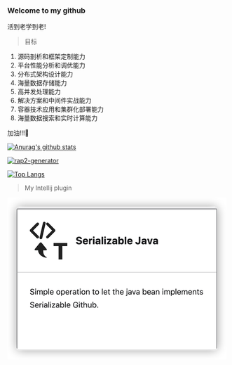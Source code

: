 ### Welcome to my github

<!--
**kings1990/kings1990** is a ✨ _special_ ✨ repository because its `README.md` (this file) appears on your GitHub profile.

Here are some ideas to get you started:

- 🔭 I’m currently working on ...
- 🌱 I’m currently learning ...
- 👯 I’m looking to collaborate on ...
- 🤔 I’m looking for help with ...
- 💬 Ask me about ...
- 📫 How to reach me: ...
- 😄 Pronouns: ...
- ⚡ Fun fact: ...
-->

活到老学到老!

> 目标
  1. 源码剖析和框架定制能力
  2. 平台性能分析和调优能力
  3. 分布式架构设计能力
  4. 海量数据存储能力
  5. 高并发处理能力
  6. 解决方案和中间件实战能力
  7. 容器技术应用和集群化部署能力
  8. 海量数据搜索和实时计算能力

加油!!!🤪

[![Anurag's github stats](https://github-readme-stats.vercel.app/api?username=kings1990&show_icons=true&theme=cobalt&count_private=true)](https://github.com/kings1990)

[![rap2-generator](https://github-readme-stats.vercel.app/api/pin/?username=kings1990&repo=rap2-generator)](https://github.com/kings1990/rap2-generator)

[![Top Langs](https://github-readme-stats.vercel.app/api/top-langs/?username=kings1990&layout=compact&hide=css,html)](https://github.com/kings1990/rap2-generator)


> My Intellij plugin  

[![My Intellij plugin](/imgs/intellij-serializable-java.png "intellij-serializable-java")](https://plugins.jetbrains.com/plugin/15763-serializable-java)

[comment]: <> (#### Language)

[comment]: <> (![java]&#40;http://kings-img.test.upcdn.net/kings1990/language/java.svg "java"&#41;)

[comment]: <> (![python]&#40;http://kings-img.test.upcdn.net/kings1990/language/python.svg "python"&#41;)

[comment]: <> (![html]&#40;http://kings-img.test.upcdn.net/kings1990/language/html.svg "html"&#41;)

[comment]: <> (![JavaScript]&#40;http://kings-img.test.upcdn.net/kings1990/frameworks/JavaScript.svg "JavaScript"&#41;)

[comment]: <> (#### Database)

[comment]: <> (![mysql]&#40;http://kings-img.test.upcdn.net/kings1990/db/mysql.svg "mysql"&#41;)

[comment]: <> (![redis]&#40;http://kings-img.test.upcdn.net/kings1990/db/redis.svg "redis"&#41;)

[comment]: <> (![mongodb]&#40;http://kings-img.test.upcdn.net/kings1990/db/mongodb.svg "mongodb"&#41;)

[comment]: <> (#### Frameworks)

[comment]: <> (![mybatis]&#40;http://kings-img.test.upcdn.net/kings1990/frameworks/mybatis.png "mybatis"&#41;)

[comment]: <> (![springboot]&#40;http://kings-img.test.upcdn.net/kings1990/frameworks/springboot.svg "springboot"&#41;)

[comment]: <> (![dubbo]&#40;http://kings-img.test.upcdn.net/kings1990/frameworks/dubbo.svg "dubbo"&#41;)

[comment]: <> (![SpringCloud]&#40;http://kings-img.test.upcdn.net/kings1990/frameworks/SpringCloud.svg "SpringCloud"&#41;)

[comment]: <> (![cas]&#40;http://kings-img.test.upcdn.net/kings1990/frameworks/cas.png "cas"&#41;)

[comment]: <> (![pac4j]&#40;http://kings-img.test.upcdn.net/kings1990/frameworks/pac4j.png "pac4j"&#41;)


[comment]: <> (![jquery]&#40;http://kings-img.test.upcdn.net/kings1990/frameworks/jquery.svg "jquery"&#41;)

[comment]: <> (![Bootstrap]&#40;http://kings-img.test.upcdn.net/kings1990/frameworks/Bootstrap.svg "Bootstrap"&#41;)

[comment]: <> (![swagger]&#40;http://kings-img.test.upcdn.net/kings1990/frameworks/swagger.svg "swagger"&#41;)

[comment]: <> (#### Tools & SDKs)

[comment]: <> (![intellijidea]&#40;http://kings-img.test.upcdn.net/kings1990/tools/intellijidea.svg "intellijidea"&#41;)

[comment]: <> (![pycharm]&#40;http://kings-img.test.upcdn.net/kings1990/tools/pycharm.svg "pycharm"&#41;)

[comment]: <> (![appium]&#40;http://kings-img.test.upcdn.net/kings1990/tools/appium.svg "appium"&#41;)

[comment]: <> (![vim]&#40;http://kings-img.test.upcdn.net/kings1990/tools/vim.svg "vim"&#41;)

[comment]: <> (![github]&#40;http://kings-img.test.upcdn.net/kings1990/tools/github.svg "github"&#41;)

[comment]: <> (![gitlab]&#40;http://kings-img.test.upcdn.net/kings1990/tools/gitlab.svg "gitlab"&#41;)

[comment]: <> (![docker]&#40;http://kings-img.test.upcdn.net/kings1990/tools/docker.svg "docker"&#41;)

[comment]: <> (![nginx]&#40;http://kings-img.test.upcdn.net/kings1990/tools/nginx.svg "nginx"&#41;)

[comment]: <> (![jenkins]&#40;http://kings-img.test.upcdn.net/kings1990/tools/jenkins.svg "jenkins"&#41;)

[comment]: <> (![elastic]&#40;http://kings-img.test.upcdn.net/kings1990/tools/elastic.svg "elastic"&#41;)

[comment]: <> (![logstash]&#40;http://kings-img.test.upcdn.net/kings1990/tools/logstash.svg "logstash"&#41;)

[comment]: <> (![kibana]&#40;http://kings-img.test.upcdn.net/kings1990/tools/kibana.svg "kibana"&#41;)

[comment]: <> (![maven]&#40;http://kings-img.test.upcdn.net/kings1990/tools/maven.svg "maven"&#41;)

[comment]: <> (![nexus]&#40;http://kings-img.test.upcdn.net/kings1990/tools/nexus.svg "nexus"&#41;)
